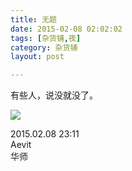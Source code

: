 ```yaml
---
title: 无题  
date: 2015-02-08 02:02:02  
tags: [杂货铺,夜]  
category: 杂货铺  
layout: post  

---
```


有些人，说没就没了。

[![](http://aevit.qiniudn.com/say_none_0.jpg?imageView2/1/w/200/h/200)](http://aevit.qiniudn.com/say_none_0.jpg)  
<!--more-->

2015.02.08 23:11  
Aevit  
华师